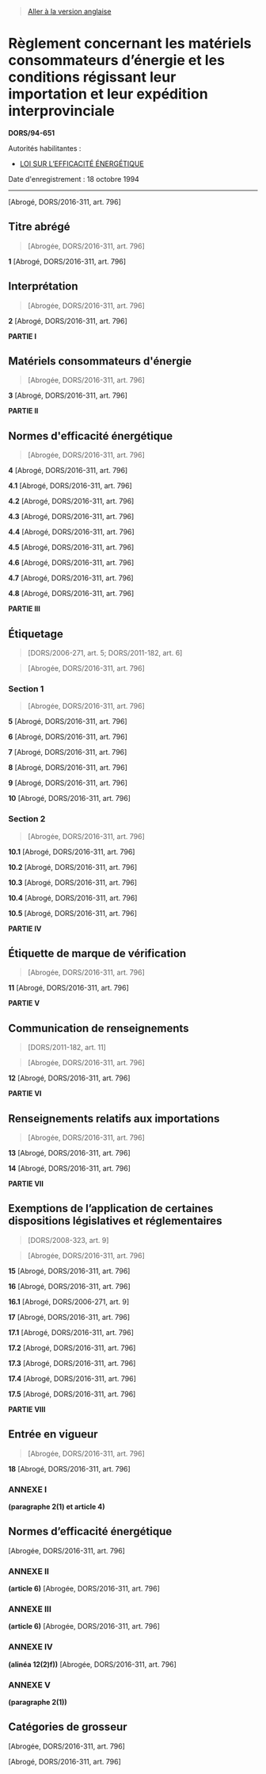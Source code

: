 > [Aller à la version anglaise](/en/Regulations/Statutory%20Orders%20and%20Regulations/94/651.md)

# Règlement concernant les matériels consommateurs d’énergie et les conditions régissant leur importation et leur expédition interprovinciale

**DORS/94-651**

Autorités habilitantes : 
- [LOI SUR L’EFFICACITÉ ÉNERGÉTIQUE](/fr/Lois/Lois%20du%20Canada/1992/ch.%2036.md)

Date d'enregistrement : 18 octobre 1994

----------


[Abrogé, DORS/2016-311, art. 796]



## Titre abrégé
> [Abrogée, DORS/2016-311, art. 796]



**1** [Abrogé, DORS/2016-311, art. 796]




## Interprétation
> [Abrogée, DORS/2016-311, art. 796]



**2** [Abrogé, DORS/2016-311, art. 796]




**PARTIE I** 
## Matériels consommateurs d'énergie
> [Abrogée, DORS/2016-311, art. 796]



**3** [Abrogé, DORS/2016-311, art. 796]




**PARTIE II** 
## Normes d'efficacité énergétique
> [Abrogée, DORS/2016-311, art. 796]



**4** [Abrogé, DORS/2016-311, art. 796]



**4.1** [Abrogé, DORS/2016-311, art. 796]



**4.2** [Abrogé, DORS/2016-311, art. 796]



**4.3** [Abrogé, DORS/2016-311, art. 796]



**4.4** [Abrogé, DORS/2016-311, art. 796]



**4.5** [Abrogé, DORS/2016-311, art. 796]



**4.6** [Abrogé, DORS/2016-311, art. 796]



**4.7** [Abrogé, DORS/2016-311, art. 796]



**4.8** [Abrogé, DORS/2016-311, art. 796]




**PARTIE III** 
## Étiquetage
> [DORS/2006-271, art. 5; DORS/2011-182, art. 6]

> [Abrogée, DORS/2016-311, art. 796]




### Section 1
> [Abrogée, DORS/2016-311, art. 796]



**5** [Abrogé, DORS/2016-311, art. 796]



**6** [Abrogé, DORS/2016-311, art. 796]



**7** [Abrogé, DORS/2016-311, art. 796]



**8** [Abrogé, DORS/2016-311, art. 796]



**9** [Abrogé, DORS/2016-311, art. 796]



**10** [Abrogé, DORS/2016-311, art. 796]




### Section 2
> [Abrogée, DORS/2016-311, art. 796]



**10.1** [Abrogé, DORS/2016-311, art. 796]



**10.2** [Abrogé, DORS/2016-311, art. 796]



**10.3** [Abrogé, DORS/2016-311, art. 796]



**10.4** [Abrogé, DORS/2016-311, art. 796]



**10.5** [Abrogé, DORS/2016-311, art. 796]




**PARTIE IV** 
## Étiquette de marque de vérification
> [Abrogée, DORS/2016-311, art. 796]



**11** [Abrogé, DORS/2016-311, art. 796]




**PARTIE V** 
## Communication de renseignements
> [DORS/2011-182, art. 11]

> [Abrogée, DORS/2016-311, art. 796]



**12** [Abrogé, DORS/2016-311, art. 796]




**PARTIE VI** 
## Renseignements relatifs aux importations
> [Abrogée, DORS/2016-311, art. 796]



**13** [Abrogé, DORS/2016-311, art. 796]



**14** [Abrogé, DORS/2016-311, art. 796]




**PARTIE VII** 
## Exemptions de l’application de certaines dispositions législatives et réglementaires
> [DORS/2008-323, art. 9]

> [Abrogée, DORS/2016-311, art. 796]



**15** [Abrogé, DORS/2016-311, art. 796]



**16** [Abrogé, DORS/2016-311, art. 796]



**16.1** [Abrogé, DORS/2006-271, art. 9]



**17** [Abrogé, DORS/2016-311, art. 796]



**17.1** [Abrogé, DORS/2016-311, art. 796]



**17.2** [Abrogé, DORS/2016-311, art. 796]



**17.3** [Abrogé, DORS/2016-311, art. 796]



**17.4** [Abrogé, DORS/2016-311, art. 796]



**17.5** [Abrogé, DORS/2016-311, art. 796]




**PARTIE VIII** 
## Entrée en vigueur
> [Abrogée, DORS/2016-311, art. 796]



**18** [Abrogé, DORS/2016-311, art. 796]




### **ANNEXE I** 
**(paragraphe 2(1) et article 4)**
## Normes d’efficacité énergétique
[Abrogée, DORS/2016-311, art. 796]




### **ANNEXE II** 
**(article 6)**
[Abrogée, DORS/2016-311, art. 796]




### **ANNEXE III** 
**(article 6)**
[Abrogée, DORS/2016-311, art. 796]




### **ANNEXE IV** 
**(alinéa 12(2)f))**
[Abrogée, DORS/2016-311, art. 796]




### **ANNEXE V** 
**(paragraphe 2(1))**
## Catégories de grosseur
[Abrogée, DORS/2016-311, art. 796]


[Abrogé, DORS/2016-311, art. 796]



